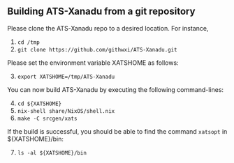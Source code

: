 
## Building ATS-Xanadu from a git repository

Please clone the ATS-Xanadu repo to a desired
location. For instance,

1. `cd /tmp`
2. `git clone https://github.com/githwxi/ATS-Xanadu.git`

Please set the environment variable XATSHOME as follows:

3. `export XATSHOME=/tmp/ATS-Xanadu`

You can now build ATS-Xanadu by executing the following
command-lines:

4. `cd ${XATSHOME}`
5. `nix-shell share/NixOS/shell.nix`
6. `make -C srcgen/xats`

If the build is successful, you should be able to find
the command `xatsopt` in ${XATSHOME}/bin:

7. `ls -al ${XATSHOME}/bin`
